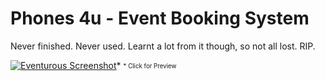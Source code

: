 # Phones 4u - Event Booking System

Never finished. Never used. Learnt a lot from it though, so not all lost. RIP.

[![Eventurous Screenshot](http://i.imgur.com/7ZRhvpG.png)](https://www.youtube.com/watch?v=QJFqy6Wmh5w)*
<sub><sup>* Click for Preview</sup></sub>